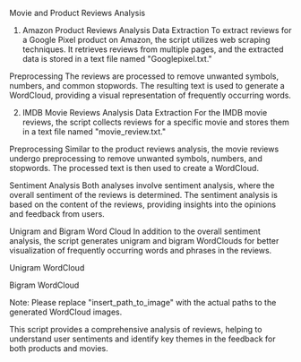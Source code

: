 Movie and Product Reviews Analysis
1. Amazon Product Reviews Analysis
Data Extraction
To extract reviews for a Google Pixel product on Amazon, the script utilizes web scraping techniques. It retrieves reviews from multiple pages, and the extracted data is stored in a text file named "Googlepixel.txt."

Preprocessing
The reviews are processed to remove unwanted symbols, numbers, and common stopwords. The resulting text is used to generate a WordCloud, providing a visual representation of frequently occurring words.


2. IMDB Movie Reviews Analysis
Data Extraction
For the IMDB movie reviews, the script collects reviews for a specific movie and stores them in a text file named "movie_review.txt."

Preprocessing
Similar to the product reviews analysis, the movie reviews undergo preprocessing to remove unwanted symbols, numbers, and stopwords. The processed text is then used to create a WordCloud.


Sentiment Analysis
Both analyses involve sentiment analysis, where the overall sentiment of the reviews is determined. The sentiment analysis is based on the content of the reviews, providing insights into the opinions and feedback from users.

Unigram and Bigram Word Cloud
In addition to the overall sentiment analysis, the script generates unigram and bigram WordClouds for better visualization of frequently occurring words and phrases in the reviews.

Unigram WordCloud

Bigram WordCloud

Note: Please replace "insert_path_to_image" with the actual paths to the generated WordCloud images.

This script provides a comprehensive analysis of reviews, helping to understand user sentiments and identify key themes in the feedback for both products and movies.
